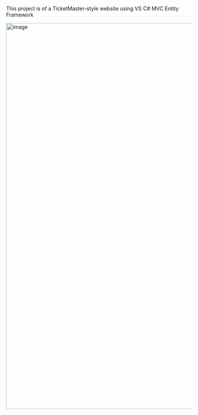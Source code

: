 This project is of a TicketMaster-style website using VS C# MVC Entity Framework

<img width="1904" height="1046" alt="image" src="https://github.com/user-attachments/assets/0989b165-e733-42d7-8d67-1d678ff1c058" />
